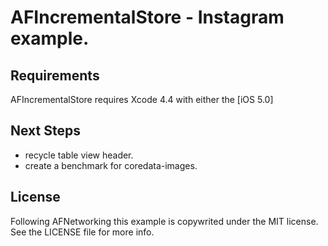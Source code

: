 # AFIncrementalStore - Instagram example.

## Requirements

AFIncrementalStore requires Xcode 4.4 with either the [iOS 5.0]
## Next Steps

- recycle table view header.
- create a benchmark for coredata-images.

## License

Following AFNetworking this example is copywrited under the MIT license. See the LICENSE file for more info.
